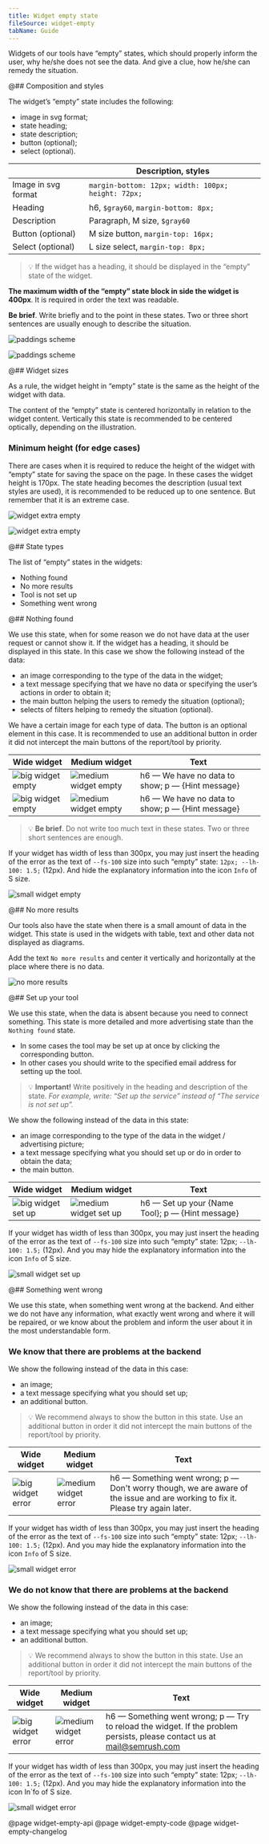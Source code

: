 ```yaml
---
title: Widget empty state
fileSource: widget-empty
tabName: Guide
---
```


Widgets of our tools have “empty” states, which should properly inform the user, why he/she does not see the data. And give a clue, how he/she can remedy the situation.

@## Composition and styles

The widget’s “empty” state includes the following:

- image in svg format;
- state heading;
- state description;
- button (optional);
- select (optional).

|                     | Description, styles                                |
| ------------------- | -------------------------------------------------- |
| Image in svg format | `margin-bottom: 12px; width: 100px; height: 72px;` |
| Heading             | h6, `$gray60`, `margin-bottom: 8px;`               |
| Description         | Paragraph, M size, `$gray60`                       |
| Button (optional)   | M size button, `margin-top: 16px;`                 |
| Select (optional)   | L size select, `margin-top: 8px;`                  |

> 💡 If the widget has a heading, it should be displayed in the “empty” state of the widget.

**The maximum width of the “empty” state block in side the widget is 400px**. It is required in order the text was readable.

**Be brief**. Write briefly and to the point in these states. Two or three short sentences are usually enough to describe the situation.

![paddings scheme](static/paddings-scheme.png)

![paddings scheme](static/paddings-scheme-2.png)

@## Widget sizes

As a rule, the widget height in “empty” state is the same as the height of the widget with data.

The content of the “empty” state is centered horizontally in relation to the widget content. Vertically this state is recommended to be centered optically, depending on the illustration.

### Minimum height (for edge cases)

There are cases when it is required to reduce the height of the widget with “empty” state for saving the space on the page. In these cases the widget height is 170px. The state heading becomes the description (usual text styles are used), it is recommended to be reduced up to one sentence. But remember that it is an extreme case.

![widget extra empty](static/big-extra-empty.png)

![widget extra empty](static/medium-extra-empty.png)

@## State types

The list of “empty” states in the widgets:

- Nothing found
- No more results
- Tool is not set up
- Something went wrong

@## Nothing found

We use this state, when for some reason we do not have data at the user request or cannot show it. If the widget has a heading, it should be displayed in this state. In this case we show the following instead of the data:

- an image corresponding to the type of the data in the widget;
- a text message specifying that we have no data or specifying the user’s actions in order to obtain it;
- the main button helping the users to remedy the situation (optional);
- selects of filters helping to remedy the situation (optional).

We have a certain image for each type of data. The button is an optional element in this case. It is recommended to use an additional button in order it did not intercept the main buttons of the report/tool by priority.

| Wide widget                                       | Medium widget                                           | Text                                             |
| ------------------------------------------------- | ------------------------------------------------------- | ------------------------------------------------ |
| ![big widget empty](static/big-empty.png)         | ![medium widget empty](static/medium-empty.png)         | h6 — We have no data to show; p — {Hint message} |
| ![big widget empty](static/big-empty-filters.png) | ![medium widget empty](static/medium-empty-filters.png) | h6 — We have no data to show; p — {Hint message} |

> 💡 **Be brief**. Do not write too much text in these states. Two or three short sentences are enough.

If your widget has width of less than 300px, you may just insert the heading of the error as the text of `--fs-100` size into such “empty” state: `12px; --lh-100: 1.5;` (12px). And hide the explanatory information into the icon `Info` of S size.

![small widget empty](static/small-empty.png)

@## No more results

Our tools also have the state when there is a small amount of data in the widget. This state is used in the widgets with table, text and other data not displayed as diagrams.

Add the text `No more results` and center it vertically and horizontally at the place where there is no data.

![no more results](static/no-more-results.png)

@## Set up your tool

We use this state, when the data is absent because you need to connect something. This state is more detailed and more advertising state than the `Nothing found` state.

- In some cases the tool may be set up at once by clicking the corresponding button.
- In other cases you should write to the specified email address for setting up the tool.

> 💡 **Important!** Write positively in the heading and description of the state. _For example, write: “Set up the service” instead of “The service is not set up”._

We show the following instead of the data in this state:

- an image corresponding to the type of the data in the widget / advertising picture;
- a text message specifying what you should set up or do in order to obtain the data;
- the main button.

| Wide widget                                 | Medium widget                                     | Text                                             |
| ------------------------------------------- | ------------------------------------------------- | ------------------------------------------------ |
| ![big widget set up](static/big-set-up.png) | ![medium widget set up](static/medium-set-up.png) | h6 — Set up your {Name Tool}; p — {Hint message} |

If your widget has width of less than 300px, you may just insert the heading of the error as the text of `--fs-100` size into such “empty” state: 12px; `--lh-100: 1.5;` (12px). And you may hide the explanatory information into the icon `Info` of S size.

![small widget set up](static/small-set-up.png)

@## Something went wrong

We use this state, when something went wrong at the backend. And either we do not have any information, what exactly went wrong and where it will be repaired, or we know about the problem and inform the user about it in the most understandable form.

### We know that there are problems at the backend

We show the following instead of the data in this case:

- an image;
- a text message specifying what you should set up;
- an additional button.

> 💡 We recommend always to show the button in this state. Use an additional button in order it did not intercept the main buttons of the report/tool by priority.

| Wide widget                               | Medium widget                                   | Text                                                                                                                            |
| ----------------------------------------- | ----------------------------------------------- | ------------------------------------------------------------------------------------------------------------------------------- |
| ![big widget error](static/big-error.png) | ![medium widget error](static/medium-error.png) | h6 — Something went wrong; p — Don't worry though, we are aware of the issue and are working to fix it. Please try again later. |

If your widget has width of less than 300px, you may just insert the heading of the error as the text of `--fs-100` size into such “empty” state: 12px; `--lh-100: 1.5;` (12px). And you may hide the explanatory information into the icon `Info` of S size.

![small widget error](static/small-error.png)

### We do not know that there are problems at the backend

We show the following instead of the data in this case:

- an image;
- a text message specifying what you should set up;
- an additional button.

> 💡 We recommend always to show the button in this state. Use an additional button in order it did not intercept the main buttons of the report/tool by priority.

| Wide widget                                 | Medium widget                                     | Text                                                                                                                    |
| ------------------------------------------- | ------------------------------------------------- | ----------------------------------------------------------------------------------------------------------------------- |
| ![big widget error](static/big-error-2.png) | ![medium widget error](static/medium-error-2.png) | h6 — Something went wrong; p — Try to reload the widget. If the problem persists, please contact us at mail@semrush.com |

If your widget has width of less than 300px, you may just insert the heading of the error as the text of `--fs-100` size into such “empty” state: 12px; `--lh-100: 1.5;` (12px). And you may hide the explanatory information into the icon In`fo of S size.

![small widget error](static/small-error-2.png)

@page widget-empty-api
@page widget-empty-code
@page widget-empty-changelog
